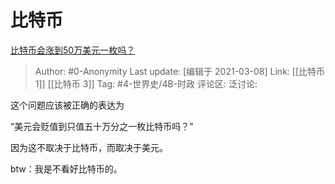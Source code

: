 # 比特币
[比特币会涨到50万美元一枚吗？](https://www.zhihu.com/question/447492180/answer/1768669322)

> Author: #0-Anonymity
> Last update: [编辑于 2021-03-08]
> Link: [[比特币 1]] [[比特币 3]]
> Tag: #4-世界史/4B-时政
> 评论区:
> 泛讨论:

这个问题应该被正确的表达为

“美元会贬值到只值五十万分之一枚比特币吗？”

因为这不取决于比特币，而取决于美元。

btw：我是不看好比特币的。
